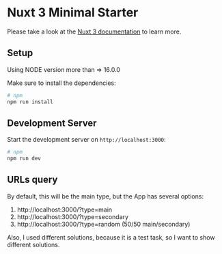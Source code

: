 # Nuxt 3 Minimal Starter

Please take a look at the [Nuxt 3 documentation](https://nuxt.com/docs/getting-started/introduction) to learn more.

## Setup

Using NODE version more than => 16.0.0

Make sure to install the dependencies:
```bash
# npm
npm run install
```
## Development Server

Start the development server on `http://localhost:3000`:

```bash
# npm
npm run dev
```
## URLs query
By default, this will be the main type, but the App has several options:
1) http://localhost:3000/?type=main
2) http://localhost:3000/?type=secondary
3) http://localhost:3000/?type=random (50/50 main/secondary) 

Also, I used different solutions, because it is a test task, so I want to show different solutions.
